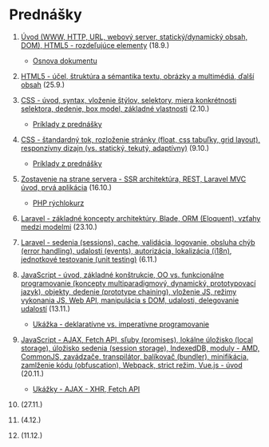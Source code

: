 # Prednášky

1. [Úvod (WWW, HTTP, URL, webový server, statický/dynamický obsah, DOM), HTML5 - rozdeľujúce elementy](zdroje/01-WT-uvod-html.pdf) (18.9.)  
    * [Osnova dokumentu](../cvicenia/2-c/zdroje/c2-osnova-dokumentu.pdf)
2. [HTML5 - účel, štruktúra a sémantika textu, obrázky a multimédiá, ďalší obsah](zdroje/02-WT-html.pdf) (25.9.)

3. [CSS - úvod, syntax, vloženie štýlov, selektory, miera konkrétnosti selektora, dedenie, box model, základné vlastnosti](zdroje/03-WT-css-uvod-selektory-box.pdf) (2.10.) 
    * [Príklady z prednášky](zdroje/priklady-03-WT-css.zip)
    
4. [CSS - štandardný tok, rozloženie stránky (float, css tabuľky, grid layout), responzívny dizajn (vs. statický, tekutý, adaptívny)](zdroje/04-WT-css-responzivny-dizajn.pdf) (9.10.)
    * [Príklady z prednášky](zdroje/priklady-04-WT-css.zip)
    
5. [Zostavenie na strane servera - SSR architektúra, REST, Laravel MVC úvod, prvá aplikácia](zdroje/05-WT-web-ssr-rest-laravel-uvod.pdf) (16.10.) 
    * [PHP rýchlokurz](PHP-rychlokurz/)
6. [Laravel - základné koncepty architektúry, Blade, ORM (Eloquent), vzťahy medzi modelmi](zdroje/06-WT-laravel-koncepty-architetury-blade-orm-vztahy.pdf) (23.10.)
    
7. [Laravel - sedenia (sessions), cache, validácia, logovanie, obsluha chýb (error handling), udalosti (events), autorizácia, lokalizácia (i18n), jednotkové testovanie (unit testing)](zdroje/07-WT-laravel-technologie.pdf) (6.11.)
8. [JavaScript - úvod, základné konštrukcie, OO vs. funkcionálne programovanie (koncepty multiparadigmový, dynamický, prototypovací jazyk), objekty, dedenie (prototype chaining), vloženie JS, režimy vykonania JS, Web API, manipulácia s DOM, udalosti, delegovanie udalostí](zdroje/08-wt-js-uvod-objekty-webapi-udalosti.pdf) (13.11.)
    * [Ukážka - deklaratívne vs. imperatívne programovanie](zdroje/declarative-imperative.zip)
9. [JavaScript - AJAX, Fetch API, sľuby (promises), lokálne úložisko (local storage), úložisko sedenia (session storage), IndexedDB, moduly - AMD, CommonJS, zavádzače, transpilátor, balíkovač (bundler), minifikácia, zamlženie kódu (obfuscation), Webpack, strict režim, Vue.js - úvod](zdroje/9-wt-js-ajax-fetch-promises-storage-moduly-webpack-vuejs-uvod.pdf) (20.11.)
    * [Ukážky - AJAX - XHR, Fetch API](zdroje/priklady-ajax-fetch.zip)
10. (27.11.)
11. (4.12.)
12. (11.12.)


